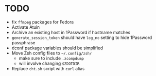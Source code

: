 # TODO

- fix `ffmpeg` packages for Fedora
- Activate Atuin
- Archive an existing host in 1Password if hostname matches
- `generate_session_token` should have `log_no` setting to hide 1Password passphrase
- dconf package variables should be simplified
- Move Zsh config files to `~/.config/zsh/`
  - make sure to include `.zcompdump`
  - will involve changing `$ZDOTDIR`
- Replace `cht.sh` script with `curl` alias

